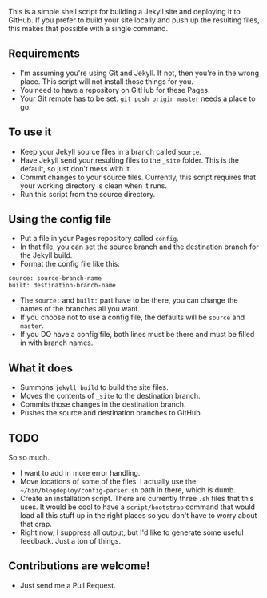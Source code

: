 This is a simple shell script for building a Jekyll site and deploying it to GitHub. If you prefer to build your site locally and push up the resulting files, this makes that possible with a single command.

## Requirements
* I'm assuming you're using Git and Jekyll. If not, then you're in the wrong place. This script will not install those things for you.
* You need to have a repository on GitHub for these Pages.
* Your Git remote has to be set. `git push origin master` needs a place to go.

## To use it
* Keep your Jekyll source files in a branch called `source`.
* Have Jekyll send your resulting files to the `_site` folder. This is the default, so just don't mess with it.
* Commit changes to your source files. Currently, this script requires that your working directory is clean when it runs.
* Run this script from the source directory.

## Using the config file
* Put a file in your Pages repository called `config`.
* In that file, you can set the source branch and the destination branch for the Jekyll build.
* Format the config file like this:
```
source: source-branch-name
built: destination-branch-name
```
* The `source:` and `built:` part have to be there, you can change the names of the branches all you want.
* If you choose not to use a config file, the defaults will be `source` and `master`.
* If you DO have a config file, both lines must be there and must be filled in with branch names.

## What it does
* Summons `jekyll build` to build the site files.
* Moves the contents of `_site` to the destination branch.
* Commits those changes in the destination branch.
* Pushes the source and destination branches to GitHub.

## TODO
So so much.
* I want to add in more error handling.
* Move locations of some of the files. I actually use the `~/bin/blogdeploy/config-parser.sh` path in there, which is dumb.
* Create an installation script. There are currently three `.sh` files that this uses. It would be cool to have a `script/bootstrap` command that would load all this stuff up in the right places so you don't have to worry about that crap.
* Right now, I suppress all output, but I'd like to generate some useful feedback. Just a ton of things.

## Contributions are welcome!
* Just send me a Pull Request.
